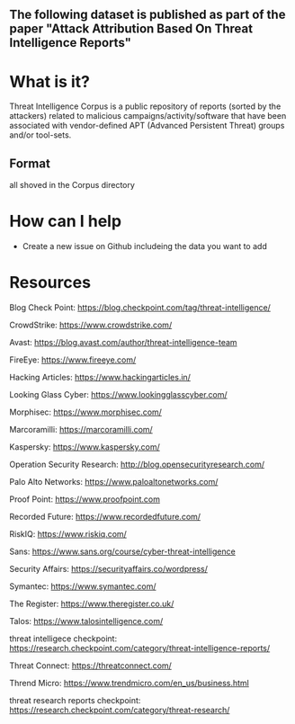 ## The following dataset is published as part of the paper "Attack Attribution Based On Threat Intelligence Reports"

# What is it?
Threat Intelligence Corpus is a public repository of reports (sorted by the attackers) related to malicious campaigns/activity/software that have been associated with vendor-defined APT (Advanced Persistent Threat) groups and/or tool-sets.

## Format
all shoved in the Corpus directory

# How can I help
* Create a new issue on Github includeing the data you want to add 

# Resources

Blog Check Point: https://blog.checkpoint.com/tag/threat-intelligence/

CrowdStrike: https://www.crowdstrike.com/

Avast: https://blog.avast.com/author/threat-intelligence-team

FireEye: https://www.fireeye.com/

Hacking Articles: https://www.hackingarticles.in/

Looking Glass Cyber: https://www.lookingglasscyber.com/

Morphisec: https://www.morphisec.com/

Marcoramilli: https://marcoramilli.com/

Kaspersky: https://www.kaspersky.com/

Operation Security Research: http://blog.opensecurityresearch.com/

Palo Alto Networks: https://www.paloaltonetworks.com/

Proof Point: https://www.proofpoint.com

Recorded Future: https://www.recordedfuture.com/

RiskIQ: https://www.riskiq.com/

Sans: https://www.sans.org/course/cyber-threat-intelligence

Security Affairs: https://securityaffairs.co/wordpress/

Symantec: https://www.symantec.com/

The Register: https://www.theregister.co.uk/

Talos: https://www.talosintelligence.com/

threat intelligece checkpoint: https://research.checkpoint.com/category/threat-intelligence-reports/

Threat Connect: https://threatconnect.com/

Thrend Micro: https://www.trendmicro.com/en_us/business.html

threat research reports checkpoint: https://research.checkpoint.com/category/threat-research/
